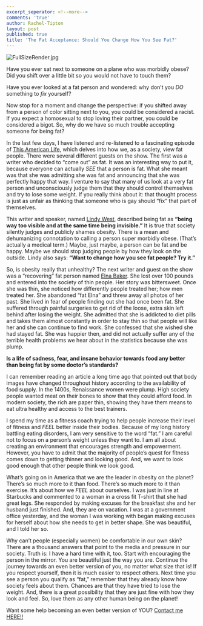 ```yaml
---
excerpt_seperator: <!--more-->
comments: 'true'
author: Rachel-Tipton
layout: post
published: true
title: 'The Fat Acceptance: Should You Change How You See Fat?'
---
```


![FullSizeRender.jpg]({{site.baseurl}}/images/FullSizeRender.jpg)

Have you ever sat next to someone on a plane who was morbidly obese? Did you shift over a little bit so you would not have to touch them?

Have you ever looked at a fat person and wondered: why don’t you _DO_ something to _fix_ yourself? 

Now stop for a moment and change the perspective: if you shifted away from a person of color sitting next to you, you could be considered a racist. If you expect a homosexual to stop loving their partner, you could be considered a bigot. So, why do we have so much trouble accepting someone for being fat?

In the last few days, I have listened and re-listened to a fascinating episode of [This American Life](http://m.thisamericanlife.org/radio-archives/episode/589/tell-me-im-fat), which delves into how we, as a society, view fat people. There were several different guests on the show. The first was a writer who decided to “come out” as fat. It was an interesting way to put it, because everyone can actually _SEE_ that a person is fat. What she meant was that she was admitting she was fat and announcing that she was perfectly happy that way. I venture to say that many of us look at a very fat person and unconsciously judge them that they should control themselves and try to lose some weight. If you really think about it: that thought process is just as unfair as thinking that someone who is gay should “fix” that part of themselves. 

This writer and speaker, named [Lindy West](http://www.lindywest.net/#about), described being fat as **“being way too visible and at the same time being invisible.”** It is true that society silently judges and publicly shames obesity. There is a mean and dehumanizing connotation to calling a person super morbidly obese. (That’s actually a medical term.) Maybe, just maybe, a person can be fat and be happy. Maybe we should stop judging people by how they look on the outside. Lindy also says: **“Want to change how you see fat people? Try it.”**

So, is obesity really that unhealthy? The next writer and guest on the show was a “recovering” fat person named [Elna Baker](http://www.elnabaker.website/).  She lost over 100 pounds and entered into the society of thin people. Her story was bittersweet. Once she was thin, she noticed how differently people treated her; how men treated her. She abandoned “fat Elna” and threw away all photos of her past. She lived in fear of people finding out she had once been fat. She suffered through painful surgeries to get rid of the loose, extra skin left behind after losing the weight. She admitted that she is addicted to diet pills and takes them almost constantly in order to stay thin so that people will like her and she can continue to find work. She confessed that she wished she had stayed fat. She was happier then, and did not actually suffer any of the terrible health problems we hear about in the statistics because she was plump.

**Is a life of sadness, fear, and insane behavior towards food any better than being fat by some doctor’s standards?**

I can remember reading an article a long time ago that pointed out that body images have changed throughout history according to the availability of food supply. In the 1400s, Renaissance women were plump. High society people wanted meat on their bones to show that they could afford food. In modern society, the rich are paper thin, showing they have them means to eat ultra healthy and access to the best trainers. 

I spend my time as a fitness coach trying to help people increase their level of fitness and _FEEL_ better inside their bodies. Because of my long history battling eating disorders, I am very sensitive to the word “fat.” I am careful not to focus on a person’s weight unless they want to. I am all about creating an environment that encourages strength and empowerment. However, you have to admit that the majority of people’s quest for fitness comes down to getting thinner and looking good.  And, we want to look good enough that other people think we look good.

What’s going on in America that we are the leader in obesity on the planet? There’s so much more to it than food. There’s so much more to it than exercise. It’s about how we _FEEL_ about ourselves. I was just in line at Starbucks and commented to a woman in a cross fit T-shirt that she had great legs. She responded by making excuses for the breakfast she and her husband just finished. And, they are on vacation. I was at a government office yesterday, and the woman I was working with began making excuses for herself about how she needs to get in better shape. She was beautiful, and I told her so. 

Why can’t people (especially women) be comfortable in our own skin? There are a thousand answers that point to the media and pressure in our society. Truth is: I have a hard time with it, too. Start with encouraging the person in the mirror. You are beautiful just the way you are. Continue the journey towards an even better version of you, no matter what size that is! If you respect yourself, then it is much easier to respect others. Next time you see a person you qualify as “fat,” remember that they already know how society feels about them. Chances are that they have tried to lose the weight. And, there is a great possibility that they are just fine with how they look and feel. So, love them as any other human being on the planet! 

Want some help becoming an even better version of YOU? [Contact me HERE!!](http://www.racheltipton.com/contact-rachel/)
